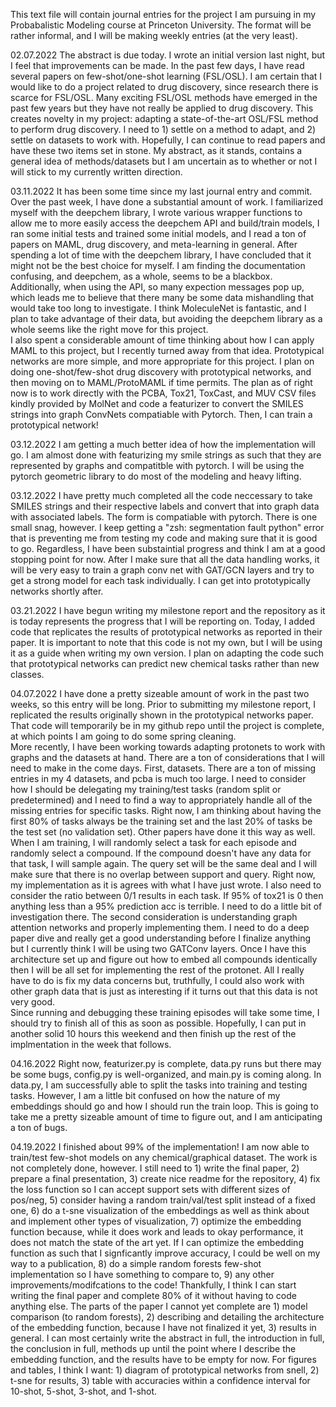 This text file will contain journal entries for the project I am pursuing in my Probabalistic Modeling course at 
Princeton University.  The format will be rather informal, and I will be making weekly entries (at the very least).

02.07.2022
The abstract is due today.  I wrote an initial version last night, but I feel that improvements can be made. In
the past few days, I have read several papers on few-shot/one-shot learning (FSL/OSL). I am certain that I would 
like to do a project related to drug discovery, since research there is scarce for FSL/OSL.  Many exciting FSL/OSL 
methods have emerged in the past few years but they have not really be applied to drug discovery.  This creates 
novelty in my project: adapting a state-of-the-art OSL/FSL method to perform drug discovery.  I need to 1) settle
on a method to adapt, and 2) settle on datasets to work with.  Hopefully, I can continue to read papers and have
these two items set in stone.  My abstract, as it stands, contains a general idea of methods/datasets but I am
uncertain as to whether or not I will stick to my currently written direction.

03.11.2022
It has been some time since my last journal entry and commit.  Over the past week, I have done a substantial 
amount of work.  I familiarized myself with the deepchem library, I wrote various wrapper functions to allow me
to more easily access the deepchem API and build/train models, I ran some initial tests and trained some initial 
models, and I read a ton of papers on MAML, drug discovery, and meta-learning in general.  After spending a lot of
time with the deepchem library, I have concluded that it might not be the best choice for myself.  I am finding 
the documentation confusing, and deepchem, as a whole, seems to be a blackbox.  Additionally, when using the API,
so many expection messages pop up, which leads me to believe that there many be some data mishandling that would 
take too long to investigate.  I think MoleculeNet is fantastic, and I plan to take advantage of their data, but
avoiding the deepchem library as a whole seems like the right move for this project.  
I also spent a considerable amount of time thinking about how I can apply MAML to this project, but I recently
turned away from that idea.  Prototypical networks are more simple, and more appropriate for this project. I plan
on doing one-shot/few-shot drug discovery with prototypical networks, and then moving on to MAML/ProtoMAML if time
permits. 
The plan as of right now is to work directly with the PCBA, Tox21, ToxCast, and MUV CSV files kindly provided by 
MolNet and code a featurizer to convert the SMILES strings into graph ConvNets compatiable with Pytorch.  Then,
I can train a prototypical network!

03.12.2022
I am getting a much better idea of how the implementation will go. I am almost done with featurizing my 
smile strings as such that they are represented by graphs and compatitble with pytorch.  I will be using 
the pytorch geometric library to do most of the modeling and heavy lifting.

03.12.2022
I have pretty much completed all the code neccessary to take SMILES strings and their respective labels and 
convert that into graph data with associated labels.  The form is compatiable with pytorch.  There is one small
snag, however.  I keep getting a "zsh: segmentation fault  python" error that is preventing me from testing my
code and making sure that it is good to go.  Regardless, I have been substaintial progress and think I am at a 
good stopping point for now.  After I make sure that all the data handling works, it will be very easy to train
a graph conv net with GAT/GCN layers and try to get a strong model for each task individually.  I can get into
prototypically networks shortly after.

03.21.2022
I have begun writing my milestone report and the repository as it is today represents the progress that I will be
reporting on.  Today, I added code that replicates the results of prototypical networks as reported in their paper.
It is important to note that this code is not my own, but I will be using it as a guide when writing my own 
version.  I plan on adapting the code such that prototypical networks can predict new chemical tasks rather than
new classes.

04.07.2022
I have done a pretty sizeable amount of work in the past two weeks, so this entry will be long.  Prior to
submitting my milestone report, I replicated the results originally shown in the prototypical networks paper.
That code will temporarily be in my github repo until the project is complete, at which points I am going to do
some spring cleaning.  
More recently, I have been working towards adapting protonets to work with graphs and the datasets at hand. There
are a ton of considerations that I will need to make in the come days.  First, datasets.  There are a ton of 
missing entries in my 4 datasets, and pcba is much too large.  I need to consider how I should be delegating my
training/test tasks (random split or predetermined) and I need to find a way to appropriately handle all of the
missing entries for specific tasks.  Right now, I am thinking about having the first 80% of tasks always be the
training set and the last 20% of tasks be the test set (no validation set).  Other papers have done it this way
as well.  When I am training, I will randomly select a task for each episode and randomly select a compound. If
the compound doesn't have any data for that task, I will sample again.  The query set will be the same deal and
I will make sure that there is no overlap between support and query.  Right now, my implementation as it is 
agrees with what I have just wrote.  I also need to consider the ratio between 0/1 results in each task.  If
95% of tox21 is 0 then anything less than a 95% prediction acc is terrible.  I need to do a little bit of 
investigation there.  The second consideration is understanding graph attention networks and properly 
implementing them.  I need to do a deep paper dive and really get a good understanding before I finalize anything
but I currently think I will be using two GATConv layers.  Once I have this architecture set up and figure out
how to embed all compounds identically then I will be all set for implementing the rest of the protonet.  All
I really have to do is fix my data concerns but, truthfully, I could also work with other graph data that is 
just as interesting if it turns out that this data is not very good.  
Since running and debugging these training episodes will take some time, I should try to finish all of this
as soon as possible.  Hopefully, I can put in another solid 10 hours this weekend and then finish up the rest
of the implmentation in the week that follows. 

04.16.2022
Right now, featurizer.py is complete, data.py runs but there may be some bugs, config.py is well-organized, and
main.py is coming along.  In data.py, I am successfully able to split the tasks into training and testing tasks.
However, I am a little bit confused on how the nature of my embeddings should go and how I should run the train
loop.  This is going to take me a pretty sizeable amount of time to figure out, and I am anticipating a ton of 
bugs.  

04.19.2022
I finished about 99% of the implementation!  I am now able to train/test few-shot models on any chemical/graphical
dataset.  The work is not completely done, however.  I still need to 1) write the final paper, 2) prepare a final
presentation, 3) create nice readme for the repository, 4) fix the loss function so I can accept support sets with
different sizes of pos/neg, 5) consider having a random train/val/test split instead of a fixed one, 6) do a t-sne
visualization of the embeddings as well as think about and implement other types of visualization, 7) optimize the 
embedding function because, while it does work and leads to okay performance, it does not match the state of the art
yet.  If I can optimize the embedding function as such that I signficantly improve accuracy, I could be well on my
way to a publication, 8) do a simple random forests few-shot implementation so I have something to compare to, 9)
any other improvements/modifcations to the code!
Thankfully, I think I can start writing the final paper and complete 80% of it without having to code anything else.
The parts of the paper I cannot yet complete are 1) model comparison (to random forests), 2) describing and detailing
the architecture of the embedding function, because I have not finalized it yet, 3) results in general.  I can most
certainly write the abstract in full, the introduction in full, the conclusion in full, methods up until the point
where I describe the embedding function, and the results have to be empty for now.
For figures and tables, I think I want: 1) diagram of prototypical networks from snell, 2) t-sne for results, 3) table
with accuracies within a confidence interval for 10-shot, 5-shot, 3-shot, and 1-shot. 
